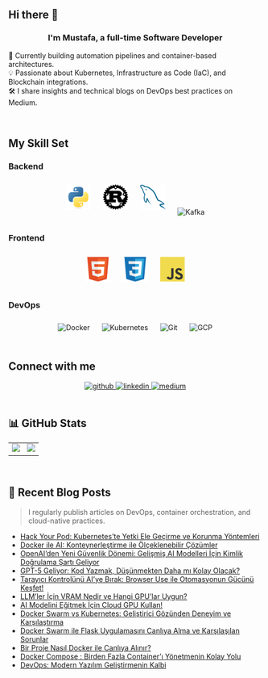 ## Hi there 👋

### <div align="center">I'm Mustafa, a full-time Software Developer </div>  
  

🚀 Currently building automation pipelines and container-based architectures.  
💡 Passionate about Kubernetes, Infrastructure as Code (IaC), and Blockchain integrations.  
🛠️ I share insights and technical blogs on DevOps best practices on Medium.
  
  
<br/>  


## My Skill Set  

</div></td><td valign="top" width="33%">

### Backend  
<div align="center">  
<img style="margin: 10px" src="https://raw.githubusercontent.com/devicons/devicon/master/icons/python/python-original.svg" alt="Python" height="50" />
<img style="margin: 10px" src="https://raw.githubusercontent.com/devicons/devicon/master/icons/rust/rust-original.svg" alt="Rust" height="50" />
<img style="margin: 10px" src="https://raw.githubusercontent.com/devicons/devicon/master/icons/mysql/mysql-original.svg" alt="Mysql" height="50" />  
<img style="margin: 10px" src="https://www.vectorlogo.zone/logos/apache_kafka/apache_kafka-icon.svg" alt="Kafka" height="50" />   
</div></td><td valign="top" width="33%">

### Frontend  
<div align="center">  
<img style="margin: 10px" src="https://raw.githubusercontent.com/devicons/devicon/master/icons/html5/html5-original.svg" alt="HTML5" height="50" />
<img style="margin: 10px" src="https://raw.githubusercontent.com/devicons/devicon/master/icons/css3/css3-original.svg" alt="CSS3" height="50" />
<img style="margin: 10px" src="https://raw.githubusercontent.com/devicons/devicon/master/icons/javascript/javascript-original.svg" alt="JavaScript" height="50" />  
</div></td><td valign="top" width="33%">

### DevOps  
<div align="center">  
<img style="margin: 10px" src="https://www.vectorlogo.zone/logos/docker/docker-icon.svg" alt="Docker" height="50" />
<img style="margin: 10px" src="https://www.vectorlogo.zone/logos/kubernetes/kubernetes-icon.svg" alt="Kubernetes" height="50" />   
<img style="margin: 10px" src="https://www.vectorlogo.zone/logos/git-scm/git-scm-icon.svg" alt="Git" height="50" />
<img style="margin: 10px" src="https://www.vectorlogo.zone/logos/google_cloud/google_cloud-icon.svg" alt="GCP" height="50" />  
</div></td></tr></table>  

<br/>



## Connect with me  
<div align="center">

<a href="https://github.com/mustafasenliik" target="_blank">
<img src=https://img.shields.io/badge/github-%2324292e.svg?&style=for-the-badge&logo=github&logoColor=white alt=github style="margin-bottom: 5px;" />
</a>
<a href="https://linkedin.com/in/mustafasenlik" target="_blank">
<img src=https://img.shields.io/badge/linkedin-%2300acee.svg?&style=for-the-badge&logo=linkedin&logoColor=white alt=linkedin style="margin-bottom: 5px;" />
</a>
  <a href="https://medium.com/@mustafasenlik" target="_blank">
<img src=https://img.shields.io/badge/medium-%2324298e.svg?&style=for-the-badge&logo=medium&logoColor=white alt=medium style="margin-bottom: 5px;" />
</a>
</div>  
  

<br/>  


## 📊 GitHub Stats

<table>
  <tr>
    <td>
      <img src="https://github-readme-stats.vercel.app/api?username=mustafasenliik&show_icons=true&theme=dark&count_private=true" />
    </td>
    <td>
      <img src="https://github-readme-stats.vercel.app/api/top-langs/?username=mustafasenliik&layout=compact&theme=dark" />
    </td>
  </tr>
</table>




<br/>  


## 📝 Recent Blog Posts

> I regularly publish articles on DevOps, container orchestration, and cloud-native practices.

<!-- BLOG-POST-LIST:START -->
- [Hack Your Pod: Kubernetes’te Yetki Ele Geçirme ve Korunma Yöntemleri](https://medium.com/@mustafasenlik/hack-your-pod-kuberneteste-yetki-ele-ge%C3%A7irme-ve-korunma-y%C3%B6ntemleri-659cdcc96a64)
- [Docker ile AI: Konteynerleştirme ile Ölçeklenebilir Çözümler](https://medium.com/@mustafasenlik/docker-ile-ai-konteynerle%C5%9Ftirme-ile-%C3%B6l%C3%A7eklenebilir-%C3%A7%C3%B6z%C3%BCmler-7abf9d7fe57f)
- [OpenAI’den Yeni Güvenlik Dönemi: Gelişmiş AI Modelleri İçin Kimlik Doğrulama Şartı Geliyor](https://medium.com/@mustafasenlik/openaiden-yeni-g%C3%BCvenlik-d%C3%B6nemi-geli%C5%9Fmi%C5%9F-ai-modelleri-i%CC%87%C3%A7in-kimlik-do%C4%9Frulama-%C5%9Fart%C4%B1-geliyor-e68ac8d7706b)
- [GPT-5 Geliyor: Kod Yazmak, Düşünmekten Daha mı Kolay Olacak?](https://medium.com/@mustafasenlik/gpt-5-geliyor-kod-yazmak-d%C3%BC%C5%9F%C3%BCnmekten-daha-m%C4%B1-kolay-olacak-ae31b5b6922f)
- [Tarayıcı Kontrolünü AI’ye Bırak: Browser Use ile Otomasyonun Gücünü Keşfet!](https://medium.com/@mustafasenlik/taray%C4%B1c%C4%B1-kontrol%C3%BCn%C3%BC-aiye-b%C4%B1rak-browser-use-browser-ile-otomasyonun-g%C3%BCc%C3%BCn%C3%BC-ke%C5%9Ffet-81482aed5d02)
- [LLM’ler İçin VRAM Nedir ve Hangi GPU’lar Uygun?](https://medium.com/@mustafasenlik/b%C3%BCy%C3%BCk-dil-modelleri-llm-i%CC%87%C3%A7in-vram-nedir-ve-hangi-gpular-uygun-487682cd625c)
- [AI Modelini Eğitmek İçin Cloud GPU Kullan!](https://medium.com/@mustafasenlik/ai-modelini-e%C4%9Fitmek-i%CC%87%C3%A7in-cloud-gpu-kullan-en-i%CC%87yi-se%C3%A7enekler-ve-fiyatlar-e720797ba9b7)
- [Docker Swarm vs Kubernetes: Geliştirici Gözünden Deneyim ve Karşılaştırma](https://medium.com/@mustafasenlik/docker-swarm-vs-kubernetes-geli%C5%9Ftirici-g%C3%B6z%C3%BCnden-deneyim-ve-kar%C5%9F%C4%B1la%C5%9Ft%C4%B1rma-305dabb43c52)
- [Docker Swarm ile Flask Uygulamasını Canlıya Alma ve Karşılaşılan Sorunlar](https://medium.com/@mustafasenlik/docker-swarm-ile-flask-uygulamas%C4%B1n%C4%B1-canl%C4%B1ya-alma-ve-kar%C5%9F%C4%B1la%C5%9F%C4%B1lan-sorunlar-80761bebe696)
- [Bir Proje Nasıl Docker ile Canlıya Alınır?](https://medium.com/@mustafasenlik/bir-proje-nas%C4%B1l-docker-ile-canl%C4%B1ya-al%C4%B1n%C4%B1r-6f7296231812)
- [Docker Compose : Birden Fazla Container’ı Yönetmenin Kolay Yolu](https://medium.com/@mustafasenlik/docker-compose-birden-fazla-container%C4%B1-y%C3%B6netmenin-kolay-yolu-61dbb0c0f86e)
- [DevOps: Modern Yazılım Geliştirmenin Kalbi](https://medium.com/@mustafasenlik/devops-modern-yaz%C4%B1l%C4%B1m-geli%C5%9Ftirmenin-kalbi-e444e4162a60)
<!-- BLOG-POST-LIST:END -->  

<br/>  

</div>  
